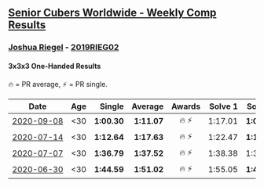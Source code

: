<style>table {white-space: nowrap;}</style>
<link rel="stylesheet" type="text/css" href="/scw-comp/css/flags.css" />

## [Senior Cubers Worldwide - Weekly Comp Results](/scw-comp/results/)
### [Joshua Riegel](README.md) - [2019RIEG02](https://www.worldcubeassociation.org/persons/2019RIEG02?event=333oh)
#### 3x3x3 One-Handed Results

<span style="white-space: nowrap;">🔥 = PR average</span>, <span style="white-space: nowrap;">⚡ = PR single</span>.

| Date | Age | Single | Average | Awards | Solve 1 | Solve 2 | Solve 3 | Solve 4 | Solve 5 | Video |
| :--: | :--: | --: | --: | :--: | --: | --: | --: | --: | --: | :-- |
| [2020-09-08](../../results/2020-09-08/333oh.md) | <30 | **1:00.30** | **1:11.07** | 🔥 ⚡ | 1:17.01 | **1:00.30** | 1:08.86 | 1:21.79 | 1:07.33 | [Desktop](https://www.facebook.com/events/660661614881054/permalink/665965871017295) / [Mobile](https://m.facebook.com/events/660661614881054?view=permalink&id=665965871017295) |
| [2020-07-14](../../results/2020-07-14/333oh.md) | <30 | **1:12.64** | **1:17.63** | 🔥 ⚡ | 1:22.47 | **1:12.64** | 1:17.79 | DNS | DNS | [Desktop](https://www.facebook.com/events/1157754364595802/permalink/1161079270929978) / [Mobile](https://m.facebook.com/events/1157754364595802?view=permalink&id=1161079270929978) |
| [2020-07-07](../../results/2020-07-07/333oh.md) | <30 | **1:36.79** | **1:37.52** | 🔥 ⚡ | 1:38.38 | 1:37.38 | **1:36.79** | DNS | DNS | [Desktop](https://www.facebook.com/events/271667090769235/permalink/275653123703965) / [Mobile](https://m.facebook.com/events/271667090769235?view=permalink&id=275653123703965) |
| [2020-06-30](../../results/2020-06-30/333oh.md) | <30 | **1:44.59** | **1:51.02** | 🔥 ⚡ | 1:55.05 | **1:44.59** | 1:53.42 | DNS | DNS | [Desktop](https://www.facebook.com/events/679860472562391/permalink/683525975529174) / [Mobile](https://m.facebook.com/events/679860472562391?view=permalink&id=683525975529174) |


<!-- Global site tag (gtag.js) - Google Analytics -->
<script async src="https://www.googletagmanager.com/gtag/js?id=UA-86348435-3"></script>
<script>window.dataLayer = window.dataLayer || []; function gtag() {dataLayer.push(arguments);} gtag('js', new Date()); gtag('config', 'UA-86348435-3');</script>

